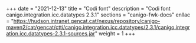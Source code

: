 +++
date        = "2021-12-13"
title       = "Codi font"
description = "Codi font canigo.integration.icc.datatypes 2.3.1"
sections    = "canigo-fwk-docs"
enllac		= "https://hudson.intranet.gencat.cat/nexus/repository/canigo-maven2/cat/gencat/ctti/canigo.integration.icc.datatypes/2.3.1/canigo.integration.icc.datatypes-2.3.1-sources.jar"
weight		= 1
+++
